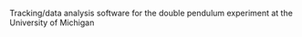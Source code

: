 Tracking/data analysis software for the double pendulum experiment at the University of Michigan

<!--# object-tracker

![Image](docs/images/cover-image-1.png)

_Real-Time Object Tracker written in Python using dlib and OpenCV_ | [Video 1](https://www.youtube.com/watch?v=uLZquACzXVg) [Video 2](https://youtu.be/VVo-5kVmDEY)

---

## Quick Links

* [Dependencies](#dependencies)
* [Starting the code](#starting-the-code)
* [How to perform tracking](#how-to-perform-tracking)

## Dependencies

* [`Dlib` with Python support](http://dlib.net/)
* [`OpenCV` with Python support](http://opencv.org)

## Starting the code

Tracking can either be done using a live video from a webcam or using a video file.

### Tracking using Video File

To run the code using a video file use the following command line argument --

```shell
python object-tracker-single.py -v <path-2-video-file>
```

For example, you can use the demo video provided with this code as --

```shell
python object-tracker-single.py -v demo-video-single.avi
```

### Tracking using Live Video

To run the code using live video use the following command line argument --

```shell
python object-tracker-single.py -d <device-id>
```

For example, on most systems device id 0 is the webcam attached.

```shell:
python object-tracker-single.py -v docs/demo-single-video.avi
```

Use the `-l` or `--dispLoc' command line option to display the locations of the tracked object as show below - 


```shell:
python object-tracker-single.py -v docs/demo-single-video.avi -l
```

__NOTE__ -- If you want to do multi object tracking code, use the file `object-tracker-multi.py` instead of `object-tracker-single.py`. This is a hack to do multi-object tracking and __hence the code slows down__.

## How to perform tracking

Once the code starts, it will start the video file or the live stream. To select the objects to be tracked, pause the video by pressing the <kbd>p</kbd> key.The next step is to create a bounding box around the object(s) to be tracked. Press the mouse to select the top-left pixel location of the object to be tracked and then release the mouse on the bottom-right location of the object to be tracked. Once, this is done press <kbd>p</kbd> to start the tracking. Also, if you want to discard the object, press the <kbd>d</kbd> key. In SINGLE OBJECT TRACKING MODE, you can only select one object but in MULTI OBJECT TRACKING MODE, you can select as many objects you want but at the cost of speed. Press <kbd>esc</kbd> anytime to gracefully quit the code.
-->